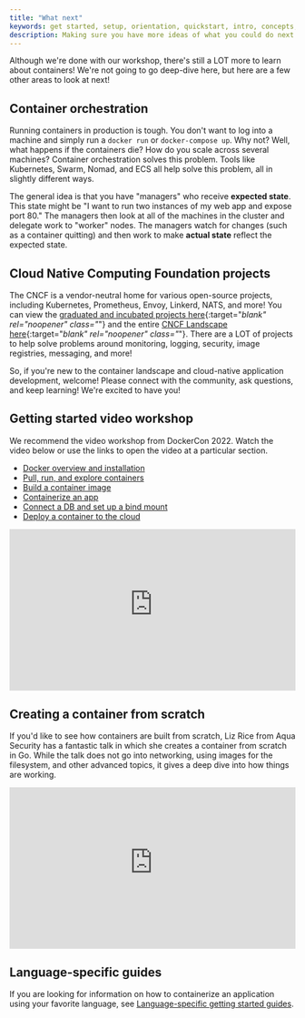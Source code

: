 ```yaml
---
title: "What next"
keywords: get started, setup, orientation, quickstart, intro, concepts, containers, docker desktop
description: Making sure you have more ideas of what you could do next with your application
---
```


Although we're done with our workshop, there's still a LOT more to learn about containers!
We're not going to go deep-dive here, but here are a few other areas to look at next!

## Container orchestration

Running containers in production is tough. You don't want to log into a machine and simply run a
`docker run` or `docker-compose up`. Why not? Well, what happens if the containers die? How do you
scale across several machines? Container orchestration solves this problem. Tools like Kubernetes,
Swarm, Nomad, and ECS all help solve this problem, all in slightly different ways.

The general idea is that you have "managers" who receive **expected state**. This state might be
"I want to run two instances of my web app and expose port 80." The managers then look at all of the
machines in the cluster and delegate work to "worker" nodes. The managers watch for changes (such as
a container quitting) and then work to make **actual state** reflect the expected state.

## Cloud Native Computing Foundation projects

The CNCF is a vendor-neutral home for various open-source projects, including Kubernetes, Prometheus, 
Envoy, Linkerd, NATS, and more! You can view the [graduated and incubated projects here](https://www.cncf.io/projects/){:target="_blank" rel="noopener" class="_"}
and the entire [CNCF Landscape here](https://landscape.cncf.io/){:target="_blank" rel="noopener" class="_"}. There are a LOT of projects to help
solve problems around monitoring, logging, security, image registries, messaging, and more!

So, if you're new to the container landscape and cloud-native application development, welcome! Please
connect with the community, ask questions, and keep learning! We're excited to have you!

## Getting started video workshop

We recommend the video workshop from DockerCon 2022. Watch the video below or use the links to open the video at a particular section.

* [Docker overview and installation](https://youtu.be/gAGEar5HQoU)
* [Pull, run, and explore containers](https://youtu.be/gAGEar5HQoU?t=1400)
* [Build a container image](https://youtu.be/gAGEar5HQoU?t=3185)
* [Containerize an app](https://youtu.be/gAGEar5HQoU?t=4683)
* [Connect a DB and set up a bind mount](https://youtu.be/gAGEar5HQoU?t=6305)
* [Deploy a container to the cloud](https://youtu.be/gAGEar5HQoU?t=8280)

<iframe src="https://www.youtube-nocookie.com/embed/gAGEar5HQoU" style="max-width: 100%; aspect-ratio: 16 / 9;" width="560" height="auto" frameborder="0" allow="accelerometer; autoplay; encrypted-media; gyroscope; picture-in-picture" allowfullscreen></iframe>

## Creating a container from scratch

 If you'd like to see how containers are built from scratch, Liz Rice from Aqua Security has a fantastic talk in which she creates a container from scratch in Go. While the talk does not go into networking, using images for the filesystem, and other advanced topics, it gives a deep dive into how things are working.

 <iframe src="https://www.youtube-nocookie.com/embed/8fi7uSYlOdc" style="max-width: 100%; aspect-ratio: 16 / 9;" width="560" height="auto" frameborder="0" allow="accelerometer; autoplay; encrypted-media; gyroscope; picture-in-picture" allowfullscreen></iframe>

## Language-specific guides

If you are looking for information on how to containerize an application using your favorite language, see [Language-specific getting started guides](../language/index.md).

